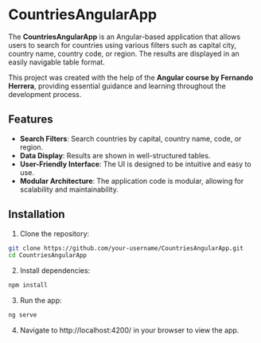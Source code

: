 # CountriesAngularApp

The **CountriesAngularApp** is an Angular-based application that allows users to search for countries using various filters such as capital city, country name, country code, or region. The results are displayed in an easily navigable table format.

This project was created with the help of the **Angular course by Fernando Herrera**, providing essential guidance and learning throughout the development process.

## Features

- **Search Filters**: Search countries by capital, country name, code, or region.
- **Data Display**: Results are shown in well-structured tables.
- **User-Friendly Interface**: The UI is designed to be intuitive and easy to use.
- **Modular Architecture**: The application code is modular, allowing for scalability and maintainability.

## Installation

1. Clone the repository:
```bash
git clone https://github.com/your-username/CountriesAngularApp.git
cd CountriesAngularApp
```

2. Install dependencies:
```bash
npm install
```

3. Run the app:
```bash
ng serve
```

4. Navigate to http://localhost:4200/ in your browser to view the app.
